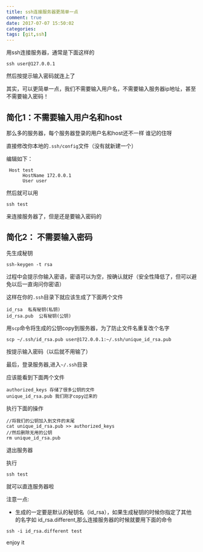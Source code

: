 ```yaml
---
title: ssh连接服务器更简单一点
comment: true
date: 2017-07-07 15:50:02
categories:
tags: [git,ssh]
---
```









用ssh连接服务器，通常是下面这样的

```
ssh user@127.0.0.1
```
然后按提示输入密码就连上了

其实，可以更简单一点，我们不需要输入用户名，不需要输入服务器ip地址，甚至不需要输入密码！

<!--more-->

## 简化1：不需要输入用户名和host
那么多的服务器，每个服务器登录的用户名和host还不一样 谁记的住呀

直接修改你本地的`.ssh/config`文件（没有就新建一个）

编辑如下：

```
 Host test
      HostName 172.0.0.1
      User user
```
然后就可以用

```
ssh test
```
来连接服务器了，但是还是要输入密码的


## 简化2： 不需要输入密码

先生成秘钥

```
ssh-keygen -t rsa
```

过程中会提示你输入密语，密语可以为空，按确认就好（安全性降低了，但可以避免以后一直询问你密语）

这样在你的`.ssh`目录下就应该生成了下面两个文件

```
id_rsa  私有秘钥(私钥)
id_rsa.pub  公有秘钥(公钥)
```

用`scp`命令将生成的公钥copy到服务器，为了防止文件名重复改个名字

```
scp ~/.ssh/id_rsa.pub user@172.0.0.1:~/.ssh/unique_id_rsa.pub
```
按提示输入密码（以后就不用输了）

最后，登录服务器,进入`~/.ssh`目录

应该能看到下面两个文件

```
authorized_keys 存储了很多公钥的文件
unique_id_rsa.pub 我们刚才copy过来的
```

执行下面的操作

```
//将我们的公钥加入到文件的末尾
cat unique_id_rsa.pub >> authorized_keys
//然后删除无用的公钥
rm unique_id_rsa.pub
```

退出服务器

执行
```
ssh test
```
就可以直连服务器啦

注意一点:

- 生成的一定要是默认的秘钥名（id_rsa），如果生成秘钥的时候你指定了其他的名字如 id_rsa.different,那么连接服务器的时候就要用下面的命令

```
ssh -i id_rsa.different test
```

enjoy it




